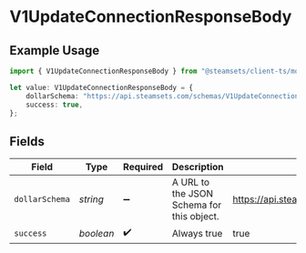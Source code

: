 # V1UpdateConnectionResponseBody

## Example Usage

```typescript
import { V1UpdateConnectionResponseBody } from "@steamsets/client-ts/models/components";

let value: V1UpdateConnectionResponseBody = {
    dollarSchema: "https://api.steamsets.com/schemas/V1UpdateConnectionResponseBody.json",
    success: true,
};
```

## Fields

| Field                                                                 | Type                                                                  | Required                                                              | Description                                                           | Example                                                               |
| --------------------------------------------------------------------- | --------------------------------------------------------------------- | --------------------------------------------------------------------- | --------------------------------------------------------------------- | --------------------------------------------------------------------- |
| `dollarSchema`                                                        | *string*                                                              | :heavy_minus_sign:                                                    | A URL to the JSON Schema for this object.                             | https://api.steamsets.com/schemas/V1UpdateConnectionResponseBody.json |
| `success`                                                             | *boolean*                                                             | :heavy_check_mark:                                                    | Always true                                                           | true                                                                  |